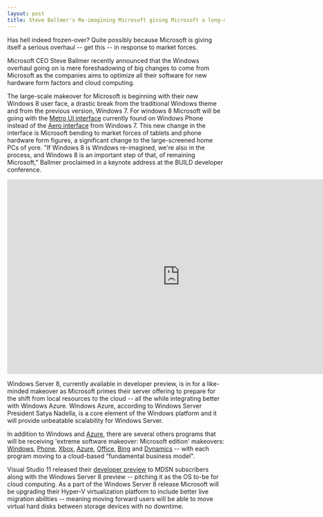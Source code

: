 ```yaml
---
layout: post
title: Steve Ballmer's Re-imagining Microsoft giving Microsoft a long-overdue Makeover
---
```


Has hell indeed frozen-over? Quite possibly because Microsoft is giving itself a serious overhaul -- get this -- in response to market forces. 

Microsoft CEO Steve Ballmer recently announced that the Windows overhaul going on is mere foreshadowing of big changes to come from Microsoft as the companies aims to optimize all their software for new hardware form factors and cloud computing. 

The large-scale makeover for Microsoft is beginning with their new Windows 8 user face, a drastic break from the traditional Windows theme and from the previous version, Windows 7. For windows 8 Microsoft will be going with the <a href="http://en.wikipedia.org/wiki/Metro_(design_language)">Metro UI interface</a> currently found on Windows Phone instead of the <a href="http://en.wikipedia.org/wiki/Windows_Aero">Aero interface</a> from Windows 7. This new change in the interface is Microsoft bending to market forces of tablets and phone hardware form figures, a significant change to the large-screened home PCs of yore. "If Windows 8 is Windows re-imagined, we're also in the process, and Windows 8 is an important step of that, of remaining Microsoft," Ballmer proclaimed in a keynote address at the BUILD developer conference.

<iframe width="800" height="450" src="http://www.youtube.com/embed/ctBfEOjGgdc?hd=1" frameborder="0" allowfullscreen></iframe>

Windows Server 8, currently available in developer preview, is in for a like-minded makeover as Microsoft primes their server offering to prepare for the shift from local resources to the cloud -- all the while integrating better with Windows Azure. Windows Azure, according to Windows Server President Satya Nadella, is a core element of the Windows platform and it will provide unbeatable scalability for Windows Server. 

In addition to Windows and <a href="http://www.microsoft.com/windowsazure/">Azure</a>, there are several others programs that will be receiving 'extreme software makeover: Microsoft edition' makeovers: <a href="http://windows.microsoft.com/">Windows</a>, <a href="http://www.microsoft.com/windowsphone/">Phone</a>, <a href="http://www.xbox.com/">Xbox</a>, <a href="http://www.microsoft.com/windowsazure/">Azure</a>, <a href="http://office.microsoft.com/">Office</a>, <a href="http://www.bing.com/">Bing</a> and <a href="http://www.microsoft.com/dynamics/">Dynamics</a> -- with each program moving to a cloud-based "fundamental business model".

Visual Studio 11 released their <a href="http://www.microsoft.com/download/en/details.aspx?id=27543">developer preview</a> to MDSN subscribers along with the Windows Server 8 preview -- pitching it as the OS to-be for cloud computing. As a part of the Windows Server 8 release Microsoft will be upgrading their Hyper-V virtualization platform to include better live migration abilities -- meaning moving forward users will be able to move virtual hard disks between storage devices with no downtime.
